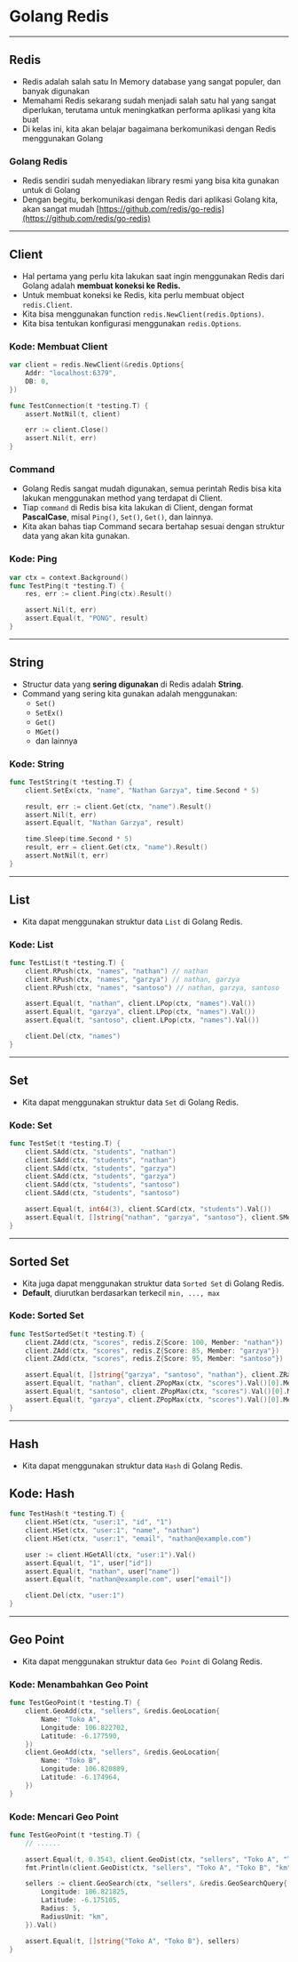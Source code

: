 # Golang Redis

---

## Redis

- Redis adalah salah satu In Memory database yang sangat populer, dan banyak digunakan
- Memahami Redis sekarang sudah menjadi salah satu hal yang sangat diperlukan, terutama untuk meningkatkan performa aplikasi yang kita buat
- Di kelas ini, kita akan belajar bagaimana berkomunikasi dengan Redis menggunakan Golang

### Golang Redis

- Redis sendiri sudah menyediakan library resmi yang bisa kita gunakan untuk di Golang
- Dengan begitu, berkomunikasi dengan Redis dari aplikasi Golang kita, akan sangat mudah [https://github.com/redis/go-redis](https://github.com/redis/go-redis)

---

## Client

- Hal pertama yang perlu kita lakukan saat ingin menggunakan Redis dari Golang adalah **membuat koneksi ke Redis.**
- Untuk membuat koneksi ke Redis, kita perlu membuat object `redis.Client`.
- Kita bisa menggunakan function `redis.NewClient(redis.Options)`.
- Kita bisa tentukan konfigurasi menggunakan `redis.Options`.

### Kode: Membuat Client

```go
var client = redis.NewClient(&redis.Options{
    Addr: "localhost:6379",
    DB: 0,
})

func TestConnection(t *testing.T) {
    assert.NotNil(t, client)

    err := client.Close()
    assert.Nil(t, err)
}
```

### Command

- Golang Redis sangat mudah digunakan, semua perintah Redis bisa kita lakukan menggunakan method yang terdapat di Client.
- Tiap `command` di Redis bisa kita lakukan di Client, dengan format **PascalCase**, misal `Ping()`, `Set()`, `Get()`, dan lainnya.
- Kita akan bahas tiap Command secara bertahap sesuai dengan struktur data yang akan kita gunakan.

### Kode: Ping

```go
var ctx = context.Background()
func TestPing(t *testing.T) {
    res, err := client.Ping(ctx).Result()

    assert.Nil(t, err)
    assert.Equal(t, "PONG", result)
}
```

---

## String

- Structur data yang **sering digunakan** di Redis adalah **String**.
- Command yang sering kita gunakan adalah menggunakan:
  - `Set()`
  - `SetEx()`
  - `Get()`
  - `MGet()`
  - dan lainnya

### Kode: String

```go
func TestString(t *testing.T) {
    client.SetEx(ctx, "name", "Nathan Garzya", time.Second * 5)

    result, err := client.Get(ctx, "name").Result()
    assert.Nil(t, err)
    assert.Equal(t, "Nathan Garzya", result)

    time.Sleep(time.Second * 5)
    result, err = client.Get(ctx, "name").Result()
    assert.NotNil(t, err)
}
```

---

## List

- Kita dapat menggunakan struktur data `List` di Golang Redis.

### Kode: List

```go
func TestList(t *testing.T) {
    client.RPush(ctx, "names", "nathan") // nathan
    client.RPush(ctx, "names", "garzya") // nathan, garzya
    client.RPush(ctx, "names", "santoso") // nathan, garzya, santoso

    assert.Equal(t, "nathan", client.LPop(ctx, "names").Val())
    assert.Equal(t, "garzya", client.LPop(ctx, "names").Val())
    assert.Equal(t, "santoso", client.LPop(ctx, "names").Val())

    client.Del(ctx, "names")
}
```

---

## Set

- Kita dapat menggunakan struktur data `Set` di Golang Redis.

### Kode: Set

```go
func TestSet(t *testing.T) {
    client.SAdd(ctx, "students", "nathan")
    client.SAdd(ctx, "students", "nathan")
    client.SAdd(ctx, "students", "garzya")
    client.SAdd(ctx, "students", "garzya")
    client.SAdd(ctx, "students", "santoso")
    client.SAdd(ctx, "students", "santoso")

    assert.Equal(t, int64(3), client.SCard(ctx, "students").Val())
    assert.Equal(t, []string{"nathan", "garzya", "santoso"}, client.SMembers(ctx, "students").Val())
}
```

---

## Sorted Set

- Kita juga dapat menggunakan struktur data `Sorted Set` di Golang Redis.
- **Default**, diurutkan berdasarkan terkecil `min, ..., max`

### Kode: Sorted Set

```go
func TestSortedSet(t *testing.T) {
    client.ZAdd(ctx, "scores", redis.Z{Score: 100, Member: "nathan"})
    client.ZAdd(ctx, "scores", redis.Z{Score: 85, Member: "garzya"})
    client.ZAdd(ctx, "scores", redis.Z{Score: 95, Member: "santoso"})

    assert.Equal(t, []string{"garzya", "santoso", "nathan"}, client.ZRange(ctx, "scores", 0, 2).Val())
    assert.Equal(t, "nathan", client.ZPopMax(ctx, "scores").Val()[0].Member)
    assert.Equal(t, "santoso", client.ZPopMax(ctx, "scores").Val()[0].Member)
    assert.Equal(t, "garzya", client.ZPopMax(ctx, "scores").Val()[0].Member)
}
```

---

## Hash

- Kita dapat menggunakan struktur data `Hash` di Golang Redis.

## Kode: Hash

```go
func TestHash(t *testing.T) {
    client.HSet(ctx, "user:1", "id", "1")
    client.HSet(ctx, "user:1", "name", "nathan")
    client.HSet(ctx, "user:1", "email", "nathan@example.com")

    user := client.HGetAll(ctx, "user:1").Val()
    assert.Equal(t, "1", user["id"])
    assert.Equal(t, "nathan", user["name"])
    assert.Equal(t, "nathan@example.com", user["email"])

    client.Del(ctx, "user:1")
}
```

---

## Geo Point

- Kita dapat menggunakan struktur data `Geo Point` di Golang Redis.

### Kode: Menambahkan Geo Point

```go
func TestGeoPoint(t *testing.T) {
    client.GeoAdd(ctx, "sellers", &redis.GeoLocation{
        Name: "Toko A",
        Longitude: 106.822702,
        Latitude: -6.177590,
    })
    client.GeoAdd(ctx, "sellers", &redis.GeoLocation{
        Name: "Toko B",
        Longitude: 106.820889,
        Latitude: -6.174964,
    })
}
```

### Kode: Mencari Geo Point

```go
func TestGeoPoint(t *testing.T) {
    // ......

    assert.Equal(t, 0.3543, client.GeoDist(ctx, "sellers", "Toko A", "Toko B", "km").Val())
    fmt.Println(client.GeoDist(ctx, "sellers", "Toko A", "Toko B", "km").Val())

    sellers := client.GeoSearch(ctx, "sellers", &redis.GeoSearchQuery{
        Longitude: 106.821825,
        Latitude: -6.175105,
        Radius: 5,
        RadiusUnit: "km",
    }).Val()

    assert.Equal(t, []string{"Toko A", "Toko B"}, sellers)
}
```
